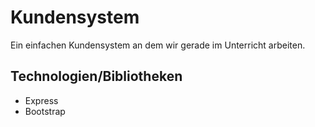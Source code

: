 # Kundensystem
Ein einfachen Kundensystem an dem wir gerade im Unterricht arbeiten.

## Technologien/Bibliotheken
* Express
* Bootstrap
